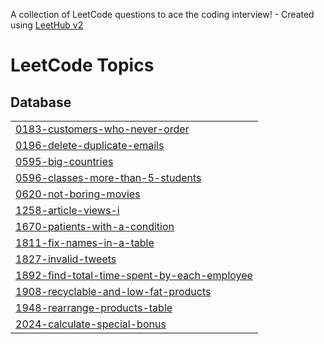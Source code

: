 A collection of LeetCode questions to ace the coding interview! - Created using [LeetHub v2](https://github.com/arunbhardwaj/LeetHub-2.0)
<!---LeetCode Topics Start-->
# LeetCode Topics
## Database
|  |
| ------- |
| [0183-customers-who-never-order](https://github.com/wafaasiddig/LeetCode/tree/master/0183-customers-who-never-order) |
| [0196-delete-duplicate-emails](https://github.com/wafaasiddig/LeetCode/tree/master/0196-delete-duplicate-emails) |
| [0595-big-countries](https://github.com/wafaasiddig/LeetCode/tree/master/0595-big-countries) |
| [0596-classes-more-than-5-students](https://github.com/wafaasiddig/LeetCode/tree/master/0596-classes-more-than-5-students) |
| [0620-not-boring-movies](https://github.com/wafaasiddig/LeetCode/tree/master/0620-not-boring-movies) |
| [1258-article-views-i](https://github.com/wafaasiddig/LeetCode/tree/master/1258-article-views-i) |
| [1670-patients-with-a-condition](https://github.com/wafaasiddig/LeetCode/tree/master/1670-patients-with-a-condition) |
| [1811-fix-names-in-a-table](https://github.com/wafaasiddig/LeetCode/tree/master/1811-fix-names-in-a-table) |
| [1827-invalid-tweets](https://github.com/wafaasiddig/LeetCode/tree/master/1827-invalid-tweets) |
| [1892-find-total-time-spent-by-each-employee](https://github.com/wafaasiddig/LeetCode/tree/master/1892-find-total-time-spent-by-each-employee) |
| [1908-recyclable-and-low-fat-products](https://github.com/wafaasiddig/LeetCode/tree/master/1908-recyclable-and-low-fat-products) |
| [1948-rearrange-products-table](https://github.com/wafaasiddig/LeetCode/tree/master/1948-rearrange-products-table) |
| [2024-calculate-special-bonus](https://github.com/wafaasiddig/LeetCode/tree/master/2024-calculate-special-bonus) |
<!---LeetCode Topics End-->